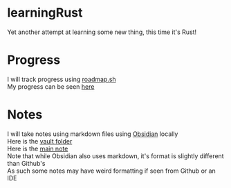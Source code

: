 # learningRust
Yet another attempt at learning some new thing, this time it's Rust!
# Progress
I will track progress using [roadmap.sh](https://roadmap.sh/rust)  
My progress can be seen [here](https://roadmap.sh/rust?s=64ee1aacb128dce3cb8bbbb8)  
# Notes
I will take notes using markdown files using [Obsidian](https://obsidian.md/) locally  
Here is the [vault folder](/RustVault)  
Here is the [main note](/RustVault/Rust.md)  
Note that while Obsidian also uses markdown, it's format is slightly different than Github's  
As such some notes may have weird formatting if seen from Github or an IDE  
